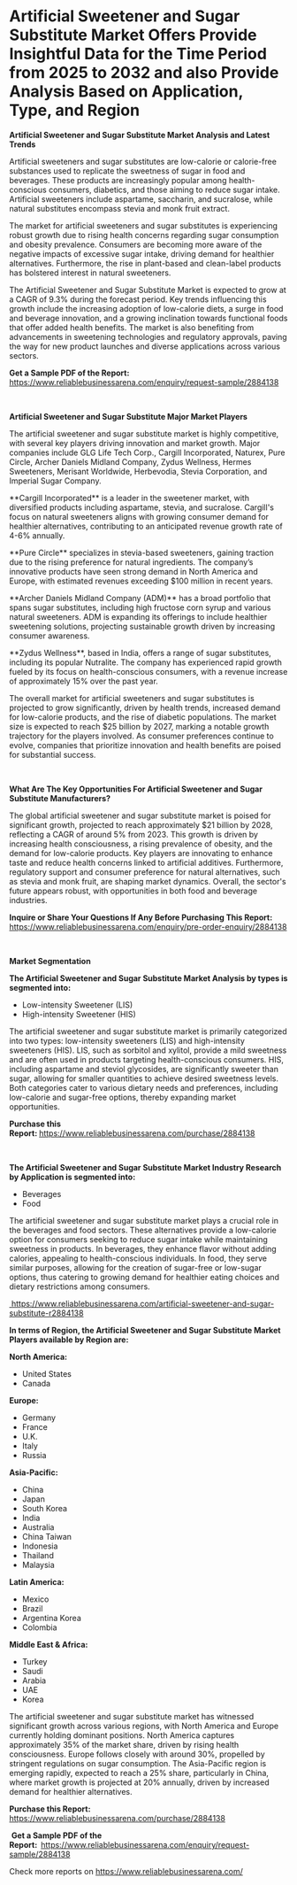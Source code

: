<p><h1>Artificial Sweetener and Sugar Substitute Market Offers Provide Insightful Data for the Time Period from 2025 to 2032 and also Provide Analysis Based on Application, Type, and Region</h1></p><p><strong>Artificial Sweetener and Sugar Substitute Market Analysis and Latest Trends</strong></p>
<p><p>Artificial sweeteners and sugar substitutes are low-calorie or calorie-free substances used to replicate the sweetness of sugar in food and beverages. These products are increasingly popular among health-conscious consumers, diabetics, and those aiming to reduce sugar intake. Artificial sweeteners include aspartame, saccharin, and sucralose, while natural substitutes encompass stevia and monk fruit extract.</p><p>The market for artificial sweeteners and sugar substitutes is experiencing robust growth due to rising health concerns regarding sugar consumption and obesity prevalence. Consumers are becoming more aware of the negative impacts of excessive sugar intake, driving demand for healthier alternatives. Furthermore, the rise in plant-based and clean-label products has bolstered interest in natural sweeteners.</p><p>The Artificial Sweetener and Sugar Substitute Market is expected to grow at a CAGR of 9.3% during the forecast period. Key trends influencing this growth include the increasing adoption of low-calorie diets, a surge in food and beverage innovation, and a growing inclination towards functional foods that offer added health benefits. The market is also benefiting from advancements in sweetening technologies and regulatory approvals, paving the way for new product launches and diverse applications across various sectors.</p></p>
<p><strong>Get a Sample PDF of the Report:&nbsp;</strong> <a href="https://www.reliablebusinessarena.com/enquiry/request-sample/2884138?utm_campaign=3344&utm_medium=2&utm_source=Github&utm_content=ia&utm_term=13032025&utm_id=artificial-sweetener-and-sugar-substitute">https://www.reliablebusinessarena.com/enquiry/request-sample/2884138</a></p>
<p>&nbsp;</p>
<p><strong>Artificial Sweetener and Sugar Substitute Major Market Players</strong></p>
<p><p>The artificial sweetener and sugar substitute market is highly competitive, with several key players driving innovation and market growth. Major companies include GLG Life Tech Corp., Cargill Incorporated, Naturex, Pure Circle, Archer Daniels Midland Company, Zydus Wellness, Hermes Sweeteners, Merisant Worldwide, Herbevodia, Stevia Corporation, and Imperial Sugar Company.</p><p>**Cargill Incorporated** is a leader in the sweetener market, with diversified products including aspartame, stevia, and sucralose. Cargill's focus on natural sweeteners aligns with growing consumer demand for healthier alternatives, contributing to an anticipated revenue growth rate of 4-6% annually.</p><p>**Pure Circle** specializes in stevia-based sweeteners, gaining traction due to the rising preference for natural ingredients. The company’s innovative products have seen strong demand in North America and Europe, with estimated revenues exceeding $100 million in recent years.</p><p>**Archer Daniels Midland Company (ADM)** has a broad portfolio that spans sugar substitutes, including high fructose corn syrup and various natural sweeteners. ADM is expanding its offerings to include healthier sweetening solutions, projecting sustainable growth driven by increasing consumer awareness.</p><p>**Zydus Wellness**, based in India, offers a range of sugar substitutes, including its popular Nutralite. The company has experienced rapid growth fueled by its focus on health-conscious consumers, with a revenue increase of approximately 15% over the past year.</p><p>The overall market for artificial sweeteners and sugar substitutes is projected to grow significantly, driven by health trends, increased demand for low-calorie products, and the rise of diabetic populations. The market size is expected to reach $25 billion by 2027, marking a notable growth trajectory for the players involved. As consumer preferences continue to evolve, companies that prioritize innovation and health benefits are poised for substantial success.</p></p>
<p>&nbsp;</p>
<p><strong>What Are The Key Opportunities For Artificial Sweetener and Sugar Substitute Manufacturers?</strong></p>
<p><p>The global artificial sweetener and sugar substitute market is poised for significant growth, projected to reach approximately $21 billion by 2028, reflecting a CAGR of around 5% from 2023. This growth is driven by increasing health consciousness, a rising prevalence of obesity, and the demand for low-calorie products. Key players are innovating to enhance taste and reduce health concerns linked to artificial additives. Furthermore, regulatory support and consumer preference for natural alternatives, such as stevia and monk fruit, are shaping market dynamics. Overall, the sector's future appears robust, with opportunities in both food and beverage industries.</p></p>
<p><strong>Inquire or Share Your Questions If Any Before Purchasing This Report:</strong> <a href="https://www.reliablebusinessarena.com/enquiry/pre-order-enquiry/2884138?utm_campaign=3344&utm_medium=2&utm_source=Github&utm_content=ia&utm_term=13032025&utm_id=artificial-sweetener-and-sugar-substitute">https://www.reliablebusinessarena.com/enquiry/pre-order-enquiry/2884138</a></p>
<p>&nbsp;</p>
<p><strong>Market Segmentation</strong></p>
<p><strong>The Artificial Sweetener and Sugar Substitute Market Analysis by types is segmented into:</strong></p>
<p><ul><li>Low-intensity Sweetener (LIS)</li><li>High-intensity Sweetener (HIS)</li></ul></p>
<p><p>The artificial sweetener and sugar substitute market is primarily categorized into two types: low-intensity sweeteners (LIS) and high-intensity sweeteners (HIS). LIS, such as sorbitol and xylitol, provide a mild sweetness and are often used in products targeting health-conscious consumers. HIS, including aspartame and steviol glycosides, are significantly sweeter than sugar, allowing for smaller quantities to achieve desired sweetness levels. Both categories cater to various dietary needs and preferences, including low-calorie and sugar-free options, thereby expanding market opportunities.</p></p>
<p><strong>Purchase this Report:&nbsp;</strong><a href="https://www.reliablebusinessarena.com/purchase/2884138?utm_campaign=3344&utm_medium=2&utm_source=Github&utm_content=ia&utm_term=13032025&utm_id=artificial-sweetener-and-sugar-substitute">https://www.reliablebusinessarena.com/purchase/2884138</a></p>
<p>&nbsp;</p>
<p><strong>The Artificial Sweetener and Sugar Substitute Market Industry Research by Application is segmented into:</strong></p>
<p><ul><li>Beverages</li><li>Food</li></ul></p>
<p><p>The artificial sweetener and sugar substitute market plays a crucial role in the beverages and food sectors. These alternatives provide a low-calorie option for consumers seeking to reduce sugar intake while maintaining sweetness in products. In beverages, they enhance flavor without adding calories, appealing to health-conscious individuals. In food, they serve similar purposes, allowing for the creation of sugar-free or low-sugar options, thus catering to growing demand for healthier eating choices and dietary restrictions among consumers.</p></p>
<p><a href="https://www.reliablebusinessarena.com/artificial-sweetener-and-sugar-substitute-r2884138?utm_campaign=3344&utm_medium=2&utm_source=Github&utm_content=ia&utm_term=13032025&utm_id=artificial-sweetener-and-sugar-substitute">&nbsp;https://www.reliablebusinessarena.com/artificial-sweetener-and-sugar-substitute-r2884138</a></p>
<p><strong>In terms of Region, the Artificial Sweetener and Sugar Substitute Market Players available by Region are:</strong></p>
<p>
    <p> <strong> North America: </strong>
        <ul>
            <li>United States</li>
            <li>Canada</li>
        </ul>
        </p> 
    <p> <strong> Europe: </strong>
        <ul>
            <li>Germany</li>
            <li>France</li>
            <li>U.K.</li>
            <li>Italy</li>
            <li>Russia</li>
        </ul>
        </p> 
    <p> <strong> Asia-Pacific: </strong>
        <ul>
            <li>China</li>
            <li>Japan</li>
            <li>South Korea</li>
            <li>India</li>
            <li>Australia</li>
            <li>China Taiwan</li>
            <li>Indonesia</li>
            <li>Thailand</li>
            <li>Malaysia</li>
        </ul>
        </p> 
    <p> <strong> Latin America: </strong>
        <ul>
            <li>Mexico</li>
            <li>Brazil</li>
            <li>Argentina Korea</li>
            <li>Colombia</li>
        </ul>
        </p> 
    <p> <strong> Middle East & Africa: </strong>
        <ul>
            <li>Turkey</li>
            <li>Saudi</li>
            <li>Arabia</li>
            <li>UAE</li>
            <li>Korea</li>
        </ul>
    </p>
    </p>
<p><p>The artificial sweetener and sugar substitute market has witnessed significant growth across various regions, with North America and Europe currently holding dominant positions. North America captures approximately 35% of the market share, driven by rising health consciousness. Europe follows closely with around 30%, propelled by stringent regulations on sugar consumption. The Asia-Pacific region is emerging rapidly, expected to reach a 25% share, particularly in China, where market growth is projected at 20% annually, driven by increased demand for healthier alternatives.</p></p>
<p><strong>Purchase this Report: </strong><a href="https://www.reliablebusinessarena.com/purchase/2884138?utm_campaign=3344&utm_medium=2&utm_source=Github&utm_content=ia&utm_term=13032025&utm_id=artificial-sweetener-and-sugar-substitute">https://www.reliablebusinessarena.com/purchase/2884138</a></p>
<p>&nbsp;<strong>Get a Sample PDF of the Report:&nbsp;&nbsp;</strong><a href="https://www.reliablebusinessarena.com/enquiry/request-sample/2884138?utm_campaign=3344&utm_medium=2&utm_source=Github&utm_content=ia&utm_term=13032025&utm_id=artificial-sweetener-and-sugar-substitute">https://www.reliablebusinessarena.com/enquiry/request-sample/2884138</a></p>
<p><strong></strong></p>
<p>Check more reports on <a href="https://www.reliablebusinessarena.com/?utm_campaign=3344&utm_medium=2&utm_source=Github&utm_content=ia&utm_term=13032025&utm_id=artificial-sweetener-and-sugar-substitute">https://www.reliablebusinessarena.com/</a></p>